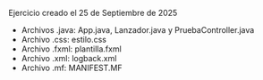 Ejercicio creado el 25 de Septiembre de 2025
- Archivos .java: App.java, Lanzador.java y PruebaController.java
- Archivo .css: estilo.css
- Archivo .fxml: plantilla.fxml
- Archivo .xml: logback.xml
- Archivo .mf: MANIFEST.MF
